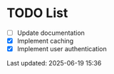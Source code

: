 # TODO List

- [ ] Update documentation
- [x] Implement caching
- [x] Implement user authentication

Last updated: 2025-06-19 15:36
